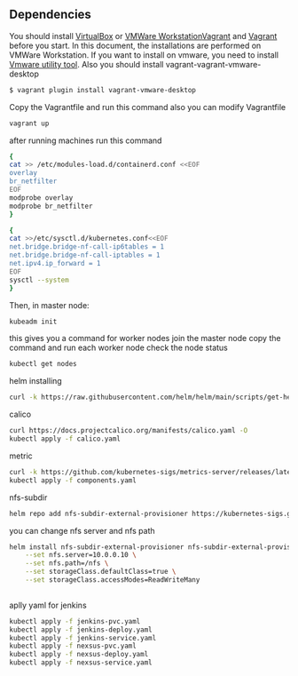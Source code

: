 ## Dependencies

You should install [VirtualBox](https://www.virtualbox.org/wiki/Downloads) or 
[VMWare Workstation](https://www.vmware.com/products/workstation-pro/workstation-pro-evaluation.html)[Vagrant](https://www.vagrantup.com/downloads.html) 
and [Vagrant](https://www.vagrantup.com/downloads.html) before you start.
In this document, the installations are performed on VMWare Workstation.
If you want to install on vmware, you need to install [Vmware utility tool](https://developer.hashicorp.com/vagrant/docs/providers/vmware/vagrant-vmware-utility).
Also you should install vagrant-vagrant-vmware-desktop

```bash
$ vagrant plugin install vagrant-vmware-desktop
```


Copy the Vagrantfile and run this command also you can modify Vagrantfile 

```bash
vagrant up
```

after running machines
run this command

```bash
{
cat >> /etc/modules-load.d/containerd.conf <<EOF
overlay
br_netfilter
EOF
modprobe overlay
modprobe br_netfilter
}

{
cat >>/etc/sysctl.d/kubernetes.conf<<EOF
net.bridge.bridge-nf-call-ip6tables = 1
net.bridge.bridge-nf-call-iptables = 1
net.ipv4.ip_forward = 1
EOF
sysctl --system
}

```

Then, in master node:

```bash
kubeadm init
```
this gives you a command for worker nodes join the master node
copy the command and run each worker node
check the node status

```bash
kubectl get nodes
```
helm installing

```bash
curl -k https://raw.githubusercontent.com/helm/helm/main/scripts/get-helm-3 | bash
```
calico

```bash
curl https://docs.projectcalico.org/manifests/calico.yaml -O
kubectl apply -f calico.yaml
```

metric

```bash
curl -k https://github.com/kubernetes-sigs/metrics-server/releases/latest/download/components.yaml -O
kubectl apply -f components.yaml
```
nfs-subdir

```bash
helm repo add nfs-subdir-external-provisioner https://kubernetes-sigs.github.io/nfs-subdir-external-provisioner/ --insecure-skip-tls-verify
```

you can change nfs server and nfs path

```bash
helm install nfs-subdir-external-provisioner nfs-subdir-external-provisioner/nfs-subdir-external-provisioner \
    --set nfs.server=10.0.0.10 \
    --set nfs.path=/nfs \
    --set storageClass.defaultClass=true \
    --set storageClass.accessModes=ReadWriteMany
    
```


aplly yaml for jenkins

```bash
kubectl apply -f jenkins-pvc.yaml
kubectl apply -f jenkins-deploy.yaml
kubectl apply -f jenkins-service.yaml
kubectl apply -f nexsus-pvc.yaml
kubectl apply -f nexsus-deploy.yaml
kubectl apply -f nexsus-service.yaml

```
